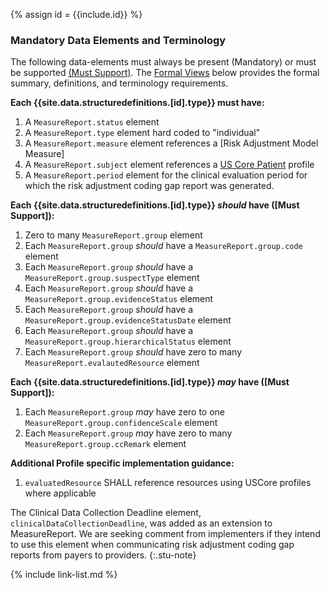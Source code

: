 {% assign id = {{include.id}} %}

### Mandatory Data Elements and Terminology

The following data-elements must always be present (Mandatory) or must be supported [(Must Support)](general-guidance.html#must-support). The [Formal Views](StructureDefinition-ra-measurereport.html#profile) below provides the formal summary, definitions, and terminology requirements.

**Each {{site.data.structuredefinitions.[id].type}} must have:**

1. A `MeasureReport.status` element
1. A `MeasureReport.type` element hard coded to "individual"
1. A `MeasureReport.measure` element references a [Risk Adjustment Model Measure]
1. A `MeasureReport.subject` element references a [US Core Patient](http://hl7.org/fhir/us/core/STU3.1.1/StructureDefinition-us-core-patient.html) profile
1. A `MeasureReport.period` element for the clinical evaluation period for which the risk adjustment coding gap report was generated.

**Each {{site.data.structuredefinitions.[id].type}} *should* have ([Must Support]):**

1. Zero to many `MeasureReport.group` element
1. Each `MeasureReport.group` *should* have a `MeasureReport.group.code` element
1. Each `MeasureReport.group` *should* have a `MeasureReport.group.suspectType` element
1. Each `MeasureReport.group` *should* have a `MeasureReport.group.evidenceStatus` element
1. Each `MeasureReport.group` *should* have a `MeasureReport.group.evidenceStatusDate` element
1. Each `MeasureReport.group` *should* have a `MeasureReport.group.hierarchicalStatus` element
1. Each `MeasureReport.group` *should* have zero to many `MeasureReport.evalautedResource` element

**Each {{site.data.structuredefinitions.[id].type}} *may* have ([Must Support]):**
1. Each `MeasureReport.group` *may* have zero to one `MeasureReport.group.confidenceScale` element
1. Each `MeasureReport.group` *may* have zero to many `MeasureReport.group.ccRemark` element

**Additional Profile specific implementation guidance:**
1. `evaluatedResource` SHALL reference resources using USCore profiles where applicable

The Clinical Data Collection Deadline element, `clinicalDataCollectionDeadline`, was added as an extension to MeasureReport. We are seeking comment from implementers if they intend to use this element when communicating risk adjustment coding gap reports from payers to providers.
{:.stu-note}

{% include link-list.md %}
